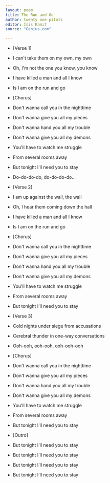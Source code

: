 ```yaml
---
layout: poem
title: The Run and Go
author: twenty one pilots
editor: Isis Kamit
source: "Genius.com"

---
```

- [Verse 1]

- I can't take them on my own, my own
- Oh, I'm not the one you know, you know
- I have killed a man and all I know
- Is I am on the run and go


- [Chorus]

- Don't wanna call you in the nighttime
- Don't wanna give you all my pieces
- Don't wanna hand you all my trouble
- Don't wanna give you all my demons
- You'll have to watch me struggle
- From several rooms away
- But tonight I'll need you to stay

- Do-do-do-do, do-do-do-do...


- [Verse 2]

- I am up against the wall, the wall
- Oh, I hear them coming down the hall
- I have killed a man and all I know
- Is I am on the run and go


- [Chorus]

- Don't wanna call you in the nighttime
- Don't wanna give you all my pieces
- Don't wanna hand you all my trouble
- Don't wanna give you all my demons
- You'll have to watch me struggle
- From several rooms away
- But tonight I'll need you to stay
 

- [Verse 3]

- Cold nights under siege from accusations
- Cerebral thunder in one-way conversations
- Ooh-ooh, ooh-ooh, ooh-ooh-ooh


- [Chorus]

- Don't wanna call you in the nighttime
- Don't wanna give you all my pieces
- Don't wanna hand you all my trouble
- Don't wanna give you all my demons
- You'll have to watch me struggle
- From several rooms away
- But tonight I'll need you to stay


- [Outro]

- But tonight I'll need you to stay
- But tonight I'll need you to stay
- But tonight I'll need you to stay
- But tonight I'll need you to stay